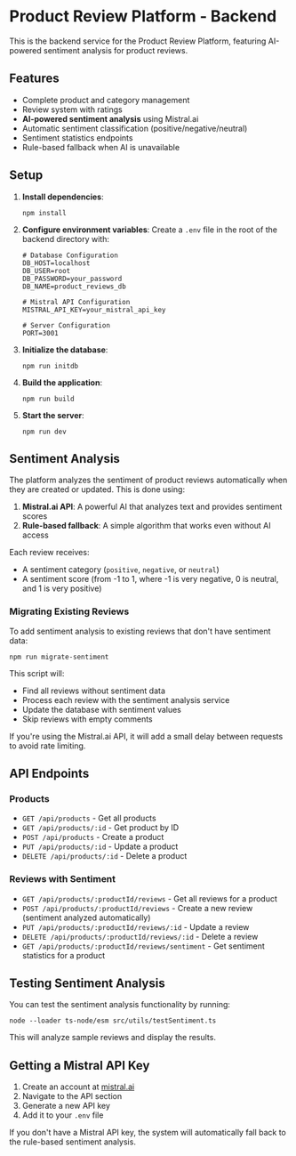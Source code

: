 # Product Review Platform - Backend

This is the backend service for the Product Review Platform, featuring AI-powered sentiment analysis for product reviews.

## Features

- Complete product and category management
- Review system with ratings
- **AI-powered sentiment analysis** using Mistral.ai
- Automatic sentiment classification (positive/negative/neutral)
- Sentiment statistics endpoints
- Rule-based fallback when AI is unavailable

## Setup

1. **Install dependencies**:
   ```
   npm install
   ```

2. **Configure environment variables**:
   Create a `.env` file in the root of the backend directory with:
   ```
   # Database Configuration
   DB_HOST=localhost
   DB_USER=root
   DB_PASSWORD=your_password
   DB_NAME=product_reviews_db

   # Mistral API Configuration
   MISTRAL_API_KEY=your_mistral_api_key

   # Server Configuration
   PORT=3001
   ```

3. **Initialize the database**:
   ```
   npm run initdb
   ```

4. **Build the application**:
   ```
   npm run build
   ```

5. **Start the server**:
   ```
   npm run dev
   ```

## Sentiment Analysis

The platform analyzes the sentiment of product reviews automatically when they are created or updated. This is done using:

1. **Mistral.ai API**: A powerful AI that analyzes text and provides sentiment scores
2. **Rule-based fallback**: A simple algorithm that works even without AI access

Each review receives:
- A sentiment category (`positive`, `negative`, or `neutral`)
- A sentiment score (from -1 to 1, where -1 is very negative, 0 is neutral, and 1 is very positive)

### Migrating Existing Reviews

To add sentiment analysis to existing reviews that don't have sentiment data:

```
npm run migrate-sentiment
```

This script will:
- Find all reviews without sentiment data
- Process each review with the sentiment analysis service
- Update the database with sentiment values
- Skip reviews with empty comments

If you're using the Mistral.ai API, it will add a small delay between requests to avoid rate limiting.

## API Endpoints

### Products
- `GET /api/products` - Get all products
- `GET /api/products/:id` - Get product by ID
- `POST /api/products` - Create a product
- `PUT /api/products/:id` - Update a product
- `DELETE /api/products/:id` - Delete a product

### Reviews with Sentiment
- `GET /api/products/:productId/reviews` - Get all reviews for a product
- `POST /api/products/:productId/reviews` - Create a new review (sentiment analyzed automatically)
- `PUT /api/products/:productId/reviews/:id` - Update a review
- `DELETE /api/products/:productId/reviews/:id` - Delete a review
- `GET /api/products/:productId/reviews/sentiment` - Get sentiment statistics for a product

## Testing Sentiment Analysis

You can test the sentiment analysis functionality by running:

```
node --loader ts-node/esm src/utils/testSentiment.ts
```

This will analyze sample reviews and display the results.

## Getting a Mistral API Key

1. Create an account at [mistral.ai](https://mistral.ai/)
2. Navigate to the API section
3. Generate a new API key
4. Add it to your `.env` file

If you don't have a Mistral API key, the system will automatically fall back to the rule-based sentiment analysis. 